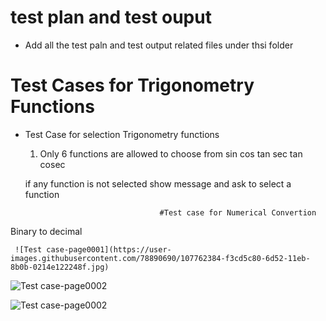 # test plan and test ouput

* Add all the test paln and test output related files under thsi folder

# Test Cases for Trigonometry Functions

  - Test Case for selection Trigonometry functions
  
    1. Only 6 functions are allowed to choose from
      sin
      cos
      tan
      sec
      tan
      cosec
     
     if any function is not selected show message and ask to select a function 
     
     
                                      #Test case for Numerical Convertion
  
  Binary to decimal
     
     ![Test case-page0001](https://user-images.githubusercontent.com/78890690/107762384-f3cd5c80-6d52-11eb-8b0b-0214e122248f.jpg)
     
![Test case-page0002](https://user-images.githubusercontent.com/78890690/107762391-f5972000-6d52-11eb-87c8-aebd78df1ba9.jpg)

![Test case-page0002](https://user-images.githubusercontent.com/78890690/107762395-f6c84d00-6d52-11eb-91ab-e8c91875cfd4.jpg)

     
      
